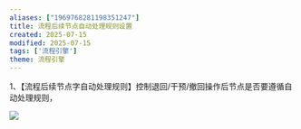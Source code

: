```yaml
---
aliases: ["1969768281198351247"]
title: 流程后续节点自动处理规则设置
created: 2025-07-15
modified: 2025-07-15
tags: ['流程引擎']
theme: 流程引擎
---
```


1、【流程后续节点字自动处理规则】控制退回/干预/撤回操作后节点是否要遵循自动处理规则，

![](https://myhelpdoc.oss-cn-heyuan.aliyuncs.com/mdimages/b1012732b37682f1cb5eb73bc3c1a033.jpg)

